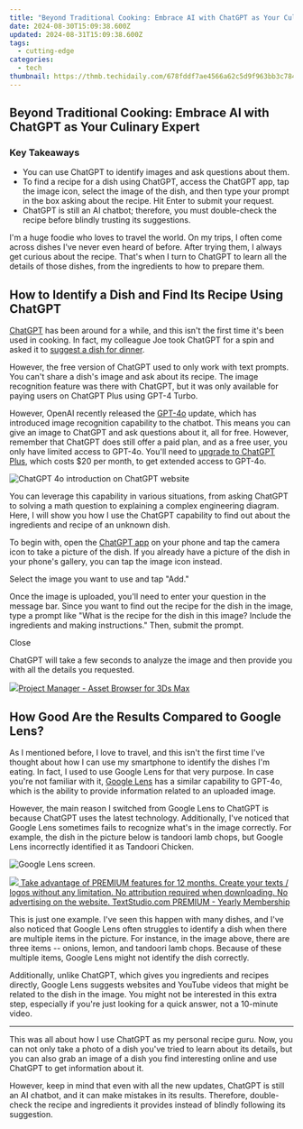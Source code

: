 ```yaml
---
title: "Beyond Traditional Cooking: Embrace AI with ChatGPT as Your Culinary Expert"
date: 2024-08-30T15:09:38.600Z
updated: 2024-08-31T15:09:38.600Z
tags:
  - cutting-edge
categories:
  - tech
thumbnail: https://thmb.techidaily.com/678fddf7ae4566a62c5d9f963bb3c78467acea0fb81bb49e5d9d8fec87876404.jpeg
---
```


## Beyond Traditional Cooking: Embrace AI with ChatGPT as Your Culinary Expert

### Key Takeaways

* You can use ChatGPT to identify images and ask questions about them.
* To find a recipe for a dish using ChatGPT, access the ChatGPT app, tap the image icon, select the image of the dish, and then type your prompt in the box asking about the recipe. Hit Enter to submit your request.
* ChatGPT is still an AI chatbot; therefore, you must double-check the recipe before blindly trusting its suggestions.

 I'm a huge foodie who loves to travel the world. On my trips, I often come across dishes I've never even heard of before. After trying them, I always get curious about the recipe. That's when I turn to ChatGPT to learn all the details of those dishes, from the ingredients to how to prepare them.

##  How to Identify a Dish and Find Its Recipe Using ChatGPT

[ChatGPT](https://smart-video-editing.techidaily.com/new-how-to-find-free-sites-for-sound-effect-and-add-them-in-final-cut-pro-for-2024/) has been around for a while, and this isn't the first time it's been used in cooking. In fact, my colleague Joe took ChatGPT for a spin and asked it to [suggest a dish for dinner](https://tech-haven.techidaily.com/how-to-deactivate-microsofts-guard-in-windows-11-with-3-different-approaches/).

 However, the free version of ChatGPT used to only work with text prompts. You can't share a dish's image and ask about its recipe. The image recognition feature was there with ChatGPT, but it was only available for paying users on ChatGPT Plus using GPT-4 Turbo.

 However, OpenAI recently released the [GPT-4o](https://some-approaches.techidaily.com/unlock-your-creative-potential-with-the-premier-free-software-lineup-on-mac-for-2024/) update, which has introduced image recognition capability to the chatbot. This means you can give an image to ChatGPT and ask questions about it, all for free. However, remember that ChatGPT does still offer a paid plan, and as a free user, you only have limited access to GPT-4o. You'll need to [upgrade to ChatGPT Plus](https://chatgpt.com/#pricing), which costs $20 per month, to get extended access to GPT-4o.

![ChatGPT 4o introduction on ChatGPT website](https://static1.howtogeekimages.com/wordpress/wp-content/uploads/2024/06/chatgpt4o.jpg) 

 You can leverage this capability in various situations, from asking ChatGPT to solving a math question to explaining a complex engineering diagram. Here, I will show you how I use the ChatGPT capability to find out about the ingredients and recipe of an unknown dish.

 To begin with, open the [ChatGPT app](https://apps.apple.com/us/app/chatgpt/id6448311069) on your phone and tap the camera icon to take a picture of the dish. If you already have a picture of the dish in your phone's gallery, you can tap the image icon instead.

 Select the image you want to use and tap "Add."

 Once the image is uploaded, you'll need to enter your question in the message bar. Since you want to find out the recipe for the dish in the image, type a prompt like "What is the recipe for the dish in this image? Include the ingredients and making instructions." Then, submit the prompt.

Close 

 ChatGPT will take a few seconds to analyze the image and then provide you with all the details you requested.

<!-- affiliate ads begin -->
<a href="https://secure.2checkout.com/order/checkout.php?PRODS=4709458&QTY=1&AFFILIATE=108875&CART=1"><img src="https://3d-kstudio.com/wp-content/uploads/2014/02/Project-Manager-3D-Models-4-800x800.jpg" border="0">Project Manager - Asset Browser for 3Ds Max</a>
<!-- affiliate ads end -->
##  How Good Are the Results Compared to Google Lens?

 As I mentioned before, I love to travel, and this isn't the first time I've thought about how I can use my smartphone to identify the dishes I'm eating. In fact, I used to use Google Lens for that very purpose. In case you're not familiar with it, [Google Lens](https://howto.techidaily.com/8-workable-fixes-to-the-sim-not-provisioned-mm2-error-on-oneplus-ace-2-pro-drfone-by-drfone-fix-android-problems-fix-android-problems/) has a similar capability to GPT-4o, which is the ability to provide information related to an uploaded image.

 However, the main reason I switched from Google Lens to ChatGPT is because ChatGPT uses the latest technology. Additionally, I've noticed that Google Lens sometimes fails to recognize what's in the image correctly. For example, the dish in the picture below is tandoori lamb chops, but Google Lens incorrectly identified it as Tandoori Chicken.

![Google Lens screen.](https://static1.howtogeekimages.com/wordpress/wp-content/uploads/2024/06/google-lens-screen.jpg) 

<!-- affiliate ads begin -->
<a href="https://secure.textstudio.com/order/checkout.php?PRODS=35633309&QTY=1&AFFILIATE=108875&CART=1"> <img src="https://secure.avangate.com/images/merchant/d6eb8222c9718486bdabce8b897380f7/products/3_premium-icon.png" border="0"> Take advantage of PREMIUM features for 12 months. 
Create your texts / logos without any limitation. 
No attribution required when downloading. 
No advertising on the website. 
 TextStudio.com  PREMIUM - Yearly Membership</a>
<!-- affiliate ads end -->
 This is just one example. I've seen this happen with many dishes, and I've also noticed that Google Lens often struggles to identify a dish when there are multiple items in the picture. For instance, in the image above, there are three items -- onions, lemon, and tandoori lamb chops. Because of these multiple items, Google Lens might not identify the dish correctly.

 Additionally, unlike ChatGPT, which gives you ingredients and recipes directly, Google Lens suggests websites and YouTube videos that might be related to the dish in the image. You might not be interested in this extra step, especially if you're just looking for a quick answer, not a 10-minute video.

---

 This was all about how I use ChatGPT as my personal recipe guru. Now, you can not only take a photo of a dish you've tried to learn about its details, but you can also grab an image of a dish you find interesting online and use ChatGPT to get information about it.

 However, keep in mind that even with all the new updates, ChatGPT is still an AI chatbot, and it can make mistakes in its results. Therefore, double-check the recipe and ingredients it provides instead of blindly following its suggestion.

<ins class="adsbygoogle"
     style="display:block"
     data-ad-format="autorelaxed"
     data-ad-client="ca-pub-7571918770474297"
     data-ad-slot="1223367746"></ins>



<ins class="adsbygoogle"
     style="display:block"
     data-ad-client="ca-pub-7571918770474297"
     data-ad-slot="8358498916"
     data-ad-format="auto"
     data-full-width-responsive="true"></ins>


